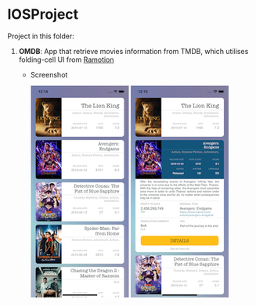 IOSProject
======

Project in this folder:
1. **OMDB**: App that retrieve movies information from TMDB, which utilises folding-cell UI from [Ramotion](https://github.com/Ramotion/folding-cell)
    * Screenshot
    
      ![](./OMDB/Images/1.png)
      ![](./OMDB/Images/2.png)
